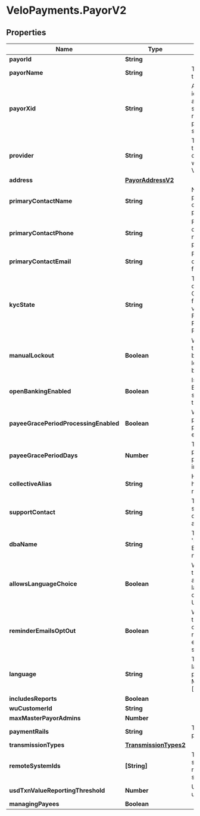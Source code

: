 # VeloPayments.PayorV2

## Properties

Name | Type | Description | Notes
------------ | ------------- | ------------- | -------------
**payorId** | **String** |  | [readonly] 
**payorName** | **String** | The name of the payor. | 
**payorXid** | **String** | A unique identifier that an external system uses to reference the payor in their system | [optional] 
**provider** | **String** | The source of the payorXid, default is null which means Velo | [optional] 
**address** | [**PayorAddressV2**](PayorAddressV2.md) |  | [optional] 
**primaryContactName** | **String** | Name of primary contact for the payor. | [optional] 
**primaryContactPhone** | **String** | Primary contact phone number for the payor. | [optional] 
**primaryContactEmail** | **String** | Primary contact email for the payor. | [optional] 
**kycState** | **String** | The kyc state of the payor. One of the following values: FAILED_KYC, PASSED_KYC, REQUIRES_KYC | [optional] [readonly] 
**manualLockout** | **Boolean** | Whether or not the payor has been manually locked by the backoffice. | [optional] 
**openBankingEnabled** | **Boolean** | Is Open Banking supported for this payor | [optional] 
**payeeGracePeriodProcessingEnabled** | **Boolean** | Whether grace period processing is enabled. | [optional] [readonly] 
**payeeGracePeriodDays** | **Number** | The grace period for paying payees in days. | [optional] [readonly] 
**collectiveAlias** | **String** | How the payor has chosen to refer to payees. | [optional] 
**supportContact** | **String** | The payor’s support contact email address. | [optional] 
**dbaName** | **String** | The payor’s &#39;Doing Business As&#39; name. | [optional] 
**allowsLanguageChoice** | **Boolean** | Whether or not the payor allows language choice in the UI. | [optional] 
**reminderEmailsOptOut** | **Boolean** | Whether or not the payor has opted-out of reminder emails being sent. | [optional] [readonly] 
**language** | **String** | The payor’s language preference. Must be one of [EN, FR] | [optional] 
**includesReports** | **Boolean** |  | [optional] 
**wuCustomerId** | **String** |  | [optional] 
**maxMasterPayorAdmins** | **Number** |  | [optional] 
**paymentRails** | **String** | The id of the payment rails | [optional] 
**transmissionTypes** | [**TransmissionTypes2**](TransmissionTypes2.md) |  | [optional] 
**remoteSystemIds** | **[String]** | The payor’s supported remote systems by id | [optional] 
**usdTxnValueReportingThreshold** | **Number** | USD in minor units | [optional] 
**managingPayees** | **Boolean** |  | [optional] 


